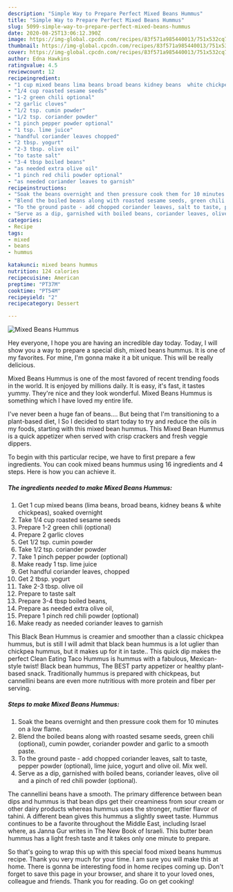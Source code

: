 ```yaml
---
description: "Simple Way to Prepare Perfect Mixed Beans Hummus"
title: "Simple Way to Prepare Perfect Mixed Beans Hummus"
slug: 5099-simple-way-to-prepare-perfect-mixed-beans-hummus
date: 2020-08-25T13:06:12.390Z
image: https://img-global.cpcdn.com/recipes/83f571a985440013/751x532cq70/mixed-beans-hummus-recipe-main-photo.jpg
thumbnail: https://img-global.cpcdn.com/recipes/83f571a985440013/751x532cq70/mixed-beans-hummus-recipe-main-photo.jpg
cover: https://img-global.cpcdn.com/recipes/83f571a985440013/751x532cq70/mixed-beans-hummus-recipe-main-photo.jpg
author: Edna Hawkins
ratingvalue: 4.5
reviewcount: 12
recipeingredient:
- "1 cup mixed beans lima beans broad beans kidney beans  white chickpeas soaked overnight"
- "1/4 cup roasted sesame seeds"
- "1-2 green chili optional"
- "2 garlic cloves"
- "1/2 tsp. cumin powder"
- "1/2 tsp. coriander powder"
- "1 pinch pepper powder optional"
- "1 tsp. lime juice"
- "handful coriander leaves chopped"
- "2 tbsp. yogurt"
- "2-3 tbsp. olive oil"
- "to taste salt"
- "3-4 tbsp boiled beans"
- "as needed extra olive oil"
- "1 pinch red chili powder optional"
- "as needed coriander leaves to garnish"
recipeinstructions:
- "Soak the beans overnight and then pressure cook them for 10 minutes on a low flame."
- "Blend the boiled beans along with roasted sesame seeds, green chili (optional), cumin powder, coriander powder and garlic to a smooth paste."
- "To the ground paste - add chopped coriander leaves, salt to taste, pepper powder (optional), lime juice, yogurt and olive oil. Mix well."
- "Serve as a dip, garnished with boiled beans, coriander leaves, olive oil and a pinch of red chili powder (optional)."
categories:
- Recipe
tags:
- mixed
- beans
- hummus

katakunci: mixed beans hummus 
nutrition: 124 calories
recipecuisine: American
preptime: "PT37M"
cooktime: "PT54M"
recipeyield: "2"
recipecategory: Dessert

---
```



![Mixed Beans Hummus](https://img-global.cpcdn.com/recipes/83f571a985440013/751x532cq70/mixed-beans-hummus-recipe-main-photo.jpg)

Hey everyone, I hope you are having an incredible day today. Today, I will show you a way to prepare a special dish, mixed beans hummus. It is one of my favorites. For mine, I'm gonna make it a bit unique. This will be really delicious.

Mixed Beans Hummus is one of the most favored of recent trending foods in the world. It is enjoyed by millions daily. It is easy, it's fast, it tastes yummy. They're nice and they look wonderful. Mixed Beans Hummus is something which I have loved my entire life.

I&#39;ve never been a huge fan of beans…. But being that I&#39;m transitioning to a plant-based diet, I So I decided to start today to try and reduce the oils in my foods, starting with this mixed bean hummus. This Mixed Bean Hummus is a quick appetizer when served with crisp crackers and fresh veggie dippers.


To begin with this particular recipe, we have to first prepare a few ingredients. You can cook mixed beans hummus using 16 ingredients and 4 steps. Here is how you can achieve it.

<!--inarticleads1-->

##### The ingredients needed to make Mixed Beans Hummus:

1. Get 1 cup mixed beans (lima beans, broad beans, kidney beans &amp; white chickpeas), soaked overnight
1. Take 1/4 cup roasted sesame seeds
1. Prepare 1-2 green chili (optional)
1. Prepare 2 garlic cloves
1. Get 1/2 tsp. cumin powder
1. Take 1/2 tsp. coriander powder
1. Take 1 pinch pepper powder (optional)
1. Make ready 1 tsp. lime juice
1. Get handful coriander leaves, chopped
1. Get 2 tbsp. yogurt
1. Take 2-3 tbsp. olive oil
1. Prepare to taste salt
1. Prepare 3-4 tbsp boiled beans,
1. Prepare as needed extra olive oil,
1. Prepare 1 pinch red chili powder (optional)
1. Make ready as needed coriander leaves to garnish


This Black Bean Hummus is creamier and smoother than a classic chickpea hummus, but is still I will admit that black bean hummus is a lot uglier than chickpea hummus, but it makes up for it in taste.. This quick dip makes the perfect Clean Eating Taco Hummus is hummus with a fabulous, Mexican-style twist! Black bean hummus, The BEST party appetizer or healthy plant-based snack. Traditionally hummus is prepared with chickpeas, but cannellini beans are even more nutritious with more protein and fiber per serving. 

<!--inarticleads2-->

##### Steps to make Mixed Beans Hummus:

1. Soak the beans overnight and then pressure cook them for 10 minutes on a low flame.
1. Blend the boiled beans along with roasted sesame seeds, green chili (optional), cumin powder, coriander powder and garlic to a smooth paste.
1. To the ground paste - add chopped coriander leaves, salt to taste, pepper powder (optional), lime juice, yogurt and olive oil. Mix well.
1. Serve as a dip, garnished with boiled beans, coriander leaves, olive oil and a pinch of red chili powder (optional).


The cannellini beans have a smooth. The primary difference between bean dips and hummus is that bean dips get their creaminess from sour cream or other dairy products whereas hummus uses the stronger, nuttier flavor of tahini. A different bean gives this hummus a slightly sweet taste. Hummus continues to be a favorite throughout the Middle East, including Israel where, as Janna Gur writes in The New Book of Israeli. This butter bean hummus has a light fresh taste and it takes only one minute to prepare. 

So that's going to wrap this up with this special food mixed beans hummus recipe. Thank you very much for your time. I am sure you will make this at home. There is gonna be interesting food in home recipes coming up. Don't forget to save this page in your browser, and share it to your loved ones, colleague and friends. Thank you for reading. Go on get cooking!
